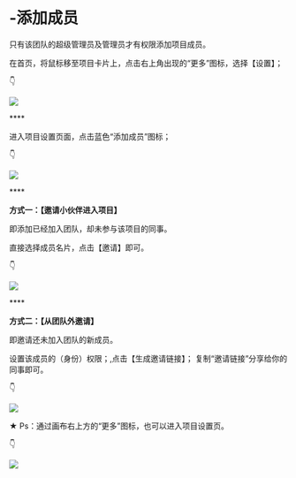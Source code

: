 # -添加成员

只有该团队的超级管理员及管理员才有权限添加项目成员。 

在首页，将鼠标移至项目卡片上，点击右上角出现的“更多”图标，选择【设置】； 

👇

![](https://images-cdn.shimo.im/su5Bl1aDexUDXW9c/14.png!thumbnail)

\*\*\*\*

进入项目设置页面，点击蓝色“添加成员”图标； 

👇

![](https://images-cdn.shimo.im/l4hJvzGf71wUvQPe/15.png!thumbnail)

\*\*\*\*

**方式一：【邀请小伙伴进入项目】**

即添加已经加入团队，却未参与该项目的同事。 

直接选择成员名片，点击【邀请】即可。 

👇

![](https://images-cdn.shimo.im/J6RAGkjN6CU9yPg7/16.png!thumbnail)

\*\*\*\*

**方式二：【从团队外邀请】**

即邀请还未加入团队的新成员。 

设置该成员的（身份）权限；,点击【生成邀请链接】； 复制“邀请链接”分享给你的同事即可。 

👇

![](https://images-cdn.shimo.im/OLYwuImEW6EttmUG/17.png!thumbnail)



★ Ps：通过画布右上方的“更多”图标，也可以进入项目设置页。 

👇

![](https://images-cdn.shimo.im/m57FhYQNvG0Y1qhe/18.png!thumbnail)

